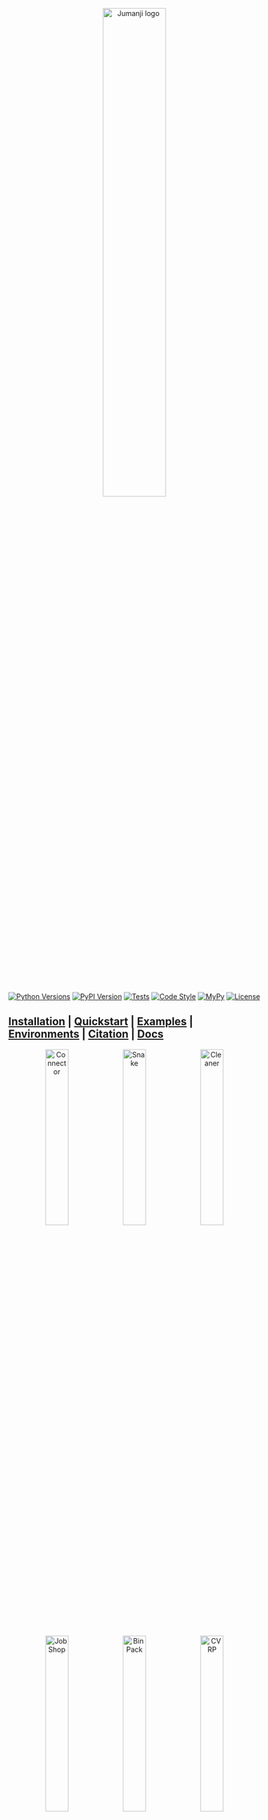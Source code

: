 <p align="center">
    <a href="docs/img/jumanji_logo.png">
        <img src="docs/img/jumanji_logo.png" alt="Jumanji logo" width="50%"/>
    </a>
</p>

[![Python Versions](https://img.shields.io/pypi/pyversions/jumanji.svg?style=flat-square)](https://www.python.org/doc/versions/)
[![PyPI Version](https://badge.fury.io/py/jumanji.svg)](https://badge.fury.io/py/jumanji)
[![Tests](https://github.com/instadeepai/jumanji/actions/workflows/tests_linters.yml/badge.svg)](https://github.com/instadeepai/jumanji/actions/workflows/tests_linters.yml)
[![Code Style](https://img.shields.io/badge/code%20style-black-000000.svg)](https://github.com/psf/black)
[![MyPy](http://www.mypy-lang.org/static/mypy_badge.svg)](http://mypy-lang.org/)
[![License](https://img.shields.io/badge/License-Apache%202.0-orange.svg)](https://opensource.org/licenses/Apache-2.0)

[**Installation**](#installation-)
| [**Quickstart**](#quickstart-)
| [**Examples**](#examples-%EF%B8%8F)
| [**Environments**](#environments-)
| [**Citation**](#citing-jumanji-%EF%B8%8F)
| [**Docs**](https://instadeepai.github.io/jumanji)
---


<p float="left" align="center">
  <img src="docs/env_anim/connector.gif" alt="Connector" width="30%" />
  <img src="docs/env_anim/snake.gif" alt="Snake" width="30%" />
  <img src="docs/env_anim/cleaner.gif" alt="Cleaner" width="30%" />
  <img src="docs/env_anim/job_shop.gif" alt="JobShop" width="30%" />
  <img src="docs/env_anim/bin_pack.gif" alt="BinPack" width="30%" />
  <img src="docs/env_anim/cvrp.gif" alt="CVRP" width="30%" />
  <img src="docs/env_anim/rubiks_cube.gif" alt="RubiksCube" width="30%" />
  <img src="docs/env_anim/game_2048.gif" alt="Game2048" width="30%" />
  <img src="docs/env_anim/minesweeper.gif" alt="Minesweeper" width="30%" />
</p>



## Welcome to the Jungle! 🌴

Jumanji is a suite of diverse and challenging reinforcement learning (RL) environments written in
JAX.

Jumanji is helping pioneer a new wave of hardware-accelerated research and development in the
field of RL. Jumanji's high-speed environments enable faster iteration and large-scale
experimentation while simultaneously reducing complexity. Originating in the Research Team at
[InstaDeep](https://www.instadeep.com/), Jumanji is now developed jointly with the open-source
community. To join us in these efforts, reach out, raise issues and read our
[contribution guidelines](https://github.com/instadeepai/jumanji/blob/main/CONTRIBUTING.md) or just
[star](https://github.com/instadeepai/jumanji) 🌟 to stay up to date with the latest developments!

### Goals 🚀

1. Provide a simple, well-tested API for JAX-based environments.
2. Make research in RL more accessible.
3. Facilitate the research on RL for problems in the industry and help close the gap between
research and industrial applications.
4. Provide environments whose difficulty can be scaled to be arbitrarily hard.

### Overview 🦜

- 🥑 **Environment API**: core abstractions for JAX-based environments.
- 🕹️ **Environment Suite**: a collection of RL environments ranging from simple games to NP-hard
combinatorial problems.
- 🍬 **Wrappers**: easily connect to your favourite RL frameworks and libraries such as
[Acme](https://github.com/deepmind/acme),
[Stable Baselines3](https://github.com/DLR-RM/stable-baselines3),
[RLlib](https://docs.ray.io/en/latest/rllib/index.html), [OpenAI Gym](https://github.com/openai/gym)
and [DeepMind-Env](https://github.com/deepmind/dm_env) through our `dm_env` and `gym` wrappers.
- 🎓 **Examples**: guides to facilitate Jumanji's adoption and highlight the added value of
JAX-based environments.
- 🏎️ **Training:** example agents that can be used as inspiration for the agents one may implement
in their research.


## Environments 🌍

Jumanji provides a diverse range of environments ranging from simple games to NP-hard combinatorial
problems.

| Environment                              | Category | Registered Version(s)                                | Source                                                                                           | Description                                                            |
|------------------------------------------|----------|------------------------------------------------------|--------------------------------------------------------------------------------------------------|------------------------------------------------------------------------|
| 🔢 Game2048                              | Logic  | `Game2048-v0`                                        | [code](https://github.com/instadeepai/jumanji/tree/main/jumanji/environments/logic/game_2048/)   | [doc](https://instadeepai.github.io/jumanji/environments/game_2048/)   |
| 💣 Minesweeper                           | Logic    | `Minesweeper-v0`                                     | [code](https://github.com/instadeepai/jumanji/tree/main/jumanji/environments/logic/minesweeper/) | [doc](https://instadeepai.github.io/jumanji/environments/minesweeper/) |
| 🎲 RubiksCube                            | Logic    | `RubiksCube-v0`<br/>`RubiksCube-partly-scrambled-v0` | [code](https://github.com/instadeepai/jumanji/tree/main/jumanji/environments/logic/rubiks_cube/) | [doc](https://instadeepai.github.io/jumanji/environments/rubiks_cube/) |
| 📦 BinPack (3D BinPacking Problem)       | Packing  | `BinPack-v1`                                         | [code](https://github.com/instadeepai/jumanji/tree/main/jumanji/environments/packing/bin_pack/)  | [doc](https://instadeepai.github.io/jumanji/environments/bin_pack/)    |
| 🏭 JobShop (Job Shop Scheduling Problem) | Packing  | `JobShop-v0`                                         | [code](https://github.com/instadeepai/jumanji/tree/main/jumanji/environments/packing/job_shop/)  | [doc](https://instadeepai.github.io/jumanji/environments/job_shop/)    |
| 🎒 Knapsack                              | Packing  | `Knapsack-v1`                                        | [code](https://github.com/instadeepai/jumanji/tree/main/jumanji/environments/packing/knapsack/)  | [doc](https://instadeepai.github.io/jumanji/environments/knapsack/)    |
| 🧹 Cleaner                               | Routing  | `Cleaner-v0`                                         | [code](https://github.com/instadeepai/jumanji/tree/main/jumanji/environments/routing/cleaner/)   | [doc](https://instadeepai.github.io/jumanji/environments/cleaner/)     |
| :link: Connector                         | Routing  | `Connector-v0`                                       | [code](https://github.com/instadeepai/jumanji/tree/main/jumanji/environments/routing/connector/) | [doc](https://instadeepai.github.io/jumanji/environments/connector/)   |
| 🚚 CVRP (Capacitated Vehicle Routing Problem)  | Routing  | `CVRP-v1`                                            | [code](https://github.com/instadeepai/jumanji/tree/main/jumanji/environments/routing/cvrp/)      | [doc](https://instadeepai.github.io/jumanji/environments/cvrp/)        |
| :mag: Maze   | Routing  | `Maze-v0`                                            | [code](https://github.com/instadeepai/jumanji/tree/main/jumanji/environments/routing/maze/)      | [doc](https://instadeepai.github.io/jumanji/environments/maze/)        |
| 🐍 Snake                                       | Routing  | `Snake-v1`                                           | [code](https://github.com/instadeepai/jumanji/tree/main/jumanji/environments/routing/snake/)     | [doc](https://instadeepai.github.io/jumanji/environments/snake/)       |
| 📬 TSP (Travelling Salesman Problem)           | Routing  | `TSP-v1`                                             | [code](https://github.com/instadeepai/jumanji/tree/main/jumanji/environments/routing/tsp/)       | [doc](https://instadeepai.github.io/jumanji/environments/tsp/)         |


## Installation 🎬

You can install the latest release of Jumanji from PyPI:
```bash
pip install jumanji
```
Alternatively, you can install the latest development version directly from GitHub:
```bash
pip install git+https://github.com/instadeepai/jumanji.git
```
Jumanji has been tested on Python 3.8 and 3.9.
Note that because the installation of JAX differs depending on your hardware accelerator,
we advise users to explicitly install the correct JAX version (see the
[official installation guide](https://github.com/google/jax#installation)).

**Rendering:** Matplotlib is used for rendering all the environments. To visualize the environments
you will need a GUI backend. For example, on Linux, you can install Tk via:
`apt-get install python3-tk`, or using conda: `conda install tk`. Check out
[Matplotlib backends](https://matplotlib.org/stable/users/explain/backends.html) for a list of
backends you can use.


## Quickstart ⚡

RL practitioners will find Jumanji's interface familiar as it combines the widely adopted
[OpenAI Gym](https://github.com/openai/gym) and
[DeepMind Environment](https://github.com/deepmind/dm_env) interfaces. From OpenAI Gym, we adopted
the idea of a `registry` and the `render` method, while our `TimeStep` structure is inspired by
DeepMind Environment.

### Basic Usage 🧑‍💻

```python
import jax
import jumanji

# Instantiate a Jumanji environment using the registry
env = jumanji.make('Snake-v1')

# Reset your (jit-able) environment
key = jax.random.PRNGKey(0)
state, timestep = jax.jit(env.reset)(key)

# (Optional) Render the env state
env.render(state)

# Interact with the (jit-able) environment
action = env.action_spec().generate_value()          # Action selection (dummy value here)
state, timestep = jax.jit(env.step)(state, action)   # Take a step and observe the next state and time step
```

- `state` represents the internal state of the environment: it contains all the information required
to take a step when executing an action. This should **not** be confused with the `observation`
contained in the `timestep`, which is the information perceived by the agent.
- `timestep` is a dataclass containing `step_type`, `reward`, `discount`, `observation` and
`extras`. This structure is similar to
[`dm_env.TimeStep`](https://github.com/deepmind/dm_env/blob/master/docs/index.md) except for the
`extras` field that was added to allow users to log environments metrics that are neither part of
the agent's observation nor part of the environment's internal state.

### Advanced Usage 🧑‍🔬
Being written in JAX, Jumanji's environments benefit from many of its features including
automatic vectorization/parallelization (`jax.vmap`, `jax.pmap`) and JIT-compilation (`jax.jit`),
which can be composed arbitrarily.
We provide an example of a more advanced usage in the
[advanced usage guide](https://instadeepai.github.io/jumanji/guides/advanced_usage/).

### Registry and Versioning 📖

Like OpenAI Gym, Jumanji keeps a strict versioning of its environments for reproducibility reasons.
We maintain a registry of standard environments with their configuration.
For each environment, a version suffix is appended, e.g. `Snake-v1`.
When changes are made to environments that might impact learning results,
the version number is incremented by one to prevent potential confusion.
For a full list of registered versions of each environment, check out
[the documentation](https://instadeepai.github.io/jumanji/environments/tsp/).


## Training 🏎️
To showcase how to train RL agents on Jumanji environments, we provide a random agent and a vanilla
actor-critic (A2C) agent. These agents can be found in
[jumanji/training/](https://github.com/instadeepai/jumanji/tree/main/jumanji/training/).

Because the environment framework in Jumanji is so flexible, it allows pretty much any problem to
be implemented as a Jumanji environment, giving rise to very diverse observations. For this reason,
environment-specific networks are required to capture the symmetries of each environment.
Alongside the A2C agent implementation, we provide examples of such environment-specific
actor-critic networks in
[jumanji/training/networks](https://github.com/instadeepai/jumanji/tree/main/jumanji/training/networks/).

> ⚠️ The example agents in `jumanji/training` are **only** meant to serve as inspiration for how one
> can implement an agent. Jumanji is first and foremost a library of environments - as such, the
> agents and networks will **not** be maintained to a production standard.

For more information on how to use the example agents, see the
[training guide](https://instadeepai.github.io/jumanji/guides/training/).


## Contributing 🤝
Contributions are welcome! See our issue tracker for
[good first issues](https://github.com/instadeepai/jumanji/labels/good%20first%20issue). Please read
our [contributing guidelines](https://github.com/instadeepai/jumanji/blob/main/CONTRIBUTING.md) for
details on how to submit pull requests, our Contributor License Agreement, and community guidelines.


## Citing Jumanji ✏️
If you use Jumanji in your work, please cite the library using:
```
@software{jumanji2023github,
  author = {Clément Bonnet and Daniel Luo and Donal Byrne and Sasha Abramowitz
        and Vincent Coyette and Paul Duckworth and Daniel Furelos-Blanco and
        Nathan Grinsztajn and Tristan Kalloniatis and Victor Le and Omayma Mahjoub
        and Laurence Midgley and Shikha Surana and Cemlyn Waters and Alexandre Laterre},
  title = {Jumanji: a Suite of Diverse and Challenging Reinforcement Learning Environments in JAX},
  url = {https://github.com/instadeepai/jumanji},
  version = {0.2.0},
  year = {2023},
}
```


## See Also 🔎
Other works have embraced the approach of writing RL environments in JAX.
In particular, we suggest users check out the following sister repositories:

- 🦾 [Brax](https://github.com/google/brax) is a differentiable physics engine that simulates
environments made up of rigid bodies, joints, and actuators.
- 🏋️‍ [Gymnax](https://github.com/RobertTLange/gymnax) implements classic environments including
classic control, bsuite, MinAtar and a collection of meta RL tasks.
- 🌳 [Evojax](https://github.com/google/evojax) provides tools to enable neuroevolution algorithms
to work with neural networks running across multiple TPU/GPUs.
- 🤖 [Qdax](https://github.com/adaptive-intelligent-robotics/QDax) is a library to accelerate
Quality-Diversity and neuro-evolution algorithms through hardware accelerators and parallelization.


## Acknowledgements 🙏

The development of this library was supported with Cloud TPUs
from Google's [TPU Research Cloud](https://sites.research.google/trc/about/) (TRC) 🌤.
